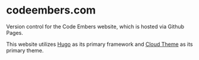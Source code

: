 # codeembers.com

Version control for the Code Embers website, which is hosted via Github Pages.

This website utilizes [Hugo](https://gohugo.io/) as its primary framework and [Cloud Theme](https://github.com/FireJuun/cloud-theme) as its primary theme.
